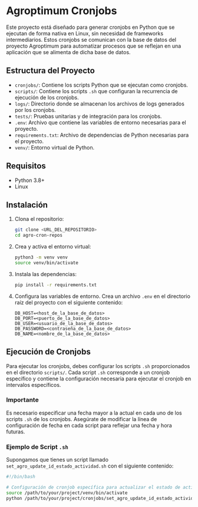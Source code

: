 # Agroptimum Cronjobs

Este proyecto está diseñado para generar cronjobs en Python que se ejecutan de forma nativa en Linux, sin necesidad de
frameworks intermediarios. Estos cronjobs se comunican con la base de datos del proyecto Agroptimum para automatizar
procesos que se reflejan en una aplicación que se alimenta de dicha base de datos.

## Estructura del Proyecto

- `cronjobs/`: Contiene los scripts Python que se ejecutan como cronjobs.
- `scripts/`: Contiene los scripts `.sh` que configuran la recurrencia de ejecución de los cronjobs.
- `logs/`: Directorio donde se almacenan los archivos de logs generados por los cronjobs.
- `tests/`: Pruebas unitarias y de integración para los cronjobs.
- `.env`: Archivo que contiene las variables de entorno necesarias para el proyecto.
- `requirements.txt`: Archivo de dependencias de Python necesarias para el proyecto.
- `venv/`: Entorno virtual de Python.

## Requisitos

- Python 3.8+
- Linux

## Instalación

1. Clona el repositorio:
    ```sh
    git clone <URL_DEL_REPOSITORIO>
    cd agro-cron-repos
    ```

2. Crea y activa el entorno virtual:
    ```sh
    python3 -m venv venv
    source venv/bin/activate
    ```

3. Instala las dependencias:
    ```sh
    pip install -r requirements.txt
    ```

4. Configura las variables de entorno. Crea un archivo `.env` en el directorio raíz del proyecto con el siguiente
   contenido:
    ```
    DB_HOST=<host_de_la_base_de_datos>
    DB_PORT=<puerto_de_la_base_de_datos>
    DB_USER=<usuario_de_la_base_de_datos>
    DB_PASSWORD=<contraseña_de_la_base_de_datos>
    DB_NAME=<nombre_de_la_base_de_datos>
    ```

## Ejecución de Cronjobs

Para ejecutar los cronjobs, debes configurar los scripts `.sh` proporcionados en el directorio `scripts/`. Cada
script `.sh` corresponde a un cronjob específico y contiene la configuración necesaria para ejecutar el cronjob en
intervalos específicos.

### Importante

Es necesario especificar una fecha mayor a la actual en cada uno de los scripts `.sh` de los cronjobs. Asegúrate de
modificar la línea de configuración de fecha en cada script para reflejar una fecha y hora futuras.

### Ejemplo de Script `.sh`

Supongamos que tienes un script llamado `set_agro_update_id_estado_actividad.sh` con el siguiente contenido:

```sh
#!/bin/bash

# Configuración de cronjob específica para actualizar el estado de actividad
source /path/to/your/project/venv/bin/activate
python /path/to/your/project/cronjobs/set_agro_update_id_estado_actividad.py >> /path/to/your/project/logs/set_agro_update_id_estado_actividad.log 2>&1
